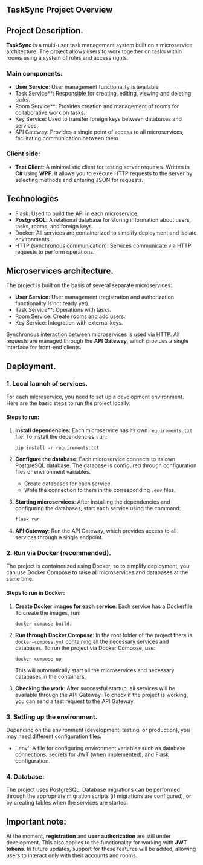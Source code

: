 ## TaskSync Project Overview

## Project Description.
**TaskSync** is a multi-user task management system built on a microservice architecture. The project allows users to work together on tasks within rooms using a system of roles and access rights.

### Main components:
- **User Service**: User management functionality is available
- Task Service**: Responsible for creating, editing, viewing and deleting tasks.
- Room Service**: Provides creation and management of rooms for collaborative work on tasks.
- Key Service: Used to transfer foreign keys between databases and services.
- API Gateway: Provides a single point of access to all microservices, facilitating communication between them.

### Client side:
- **Test Client**: A minimalistic client for testing server requests. Written in **C#** using **WPF**. It allows you to execute HTTP requests to the server by selecting methods and entering JSON for requests.

## Technologies
- Flask: Used to build the API in each microservice.
- **PostgreSQL**: A relational database for storing information about users, tasks, rooms, and foreign keys.
- Docker: All services are containerized to simplify deployment and isolate environments.
- HTTP (synchronous communication): Services communicate via HTTP requests to perform operations.

## Microservices architecture.
The project is built on the basis of several separate microservices:
- **User Service**: User management (registration and authorization functionality is not ready yet).
- Task Service**: Operations with tasks.
- Room Service: Create rooms and add users.
- Key Service: Integration with external keys.

Synchronous interaction between microservices is used via HTTP. All requests are managed through the **API Gateway**, which provides a single interface for front-end clients.

## Deployment.

### 1. **Local launch of services**.
For each microservice, you need to set up a development environment. Here are the basic steps to run the project locally:

#### Steps to run:
1. **Install dependencies**:
   Each microservice has its own `requirements.txt` file. To install the dependencies, run:
   ```
   pip install -r requirements.txt
   ```

2. **Configure the database**:
   Each microservice connects to its own PostgreSQL database. The database is configured through configuration files or environment variables.
   - Create databases for each service.
   - Write the connection to them in the corresponding `.env` files.

3. **Starting microservices**:
   After installing the dependencies and configuring the databases, start each service using the command:
   ```bash
   flask run
   ```

4. **API Gateway**:
   Run the API Gateway, which provides access to all services through a single endpoint.

### 2. **Run via Docker (recommended)**.
The project is containerized using Docker, so to simplify deployment, you can use Docker Compose to raise all microservices and databases at the same time.

#### Steps to run in Docker:

1. **Create Docker images for each service**:
   Each service has a Dockerfile. To create the images, run:
   ```
   docker compose build.
   ```

2. **Run through Docker Compose**:
   In the root folder of the project there is `docker-compose.yml` containing all the necessary services and databases. To run the project via Docker Compose, use:
   ```
   docker-compose up
   ```

   This will automatically start all the microservices and necessary databases in the containers.

3. **Checking the work**:
   After successful startup, all services will be available through the API Gateway. To check if the project is working, you can send a test request to the API Gateway.

### 3. **Setting up the environment**.
Depending on the environment (development, testing, or production), you may need different configuration files:
- `.env': A file for configuring environment variables such as database connections, secrets for JWT (when implemented), and Flask configuration.

### 4. **Database**:
   The project uses PostgreSQL. Database migrations can be performed through the appropriate migration scripts (if migrations are configured), or by creating tables when the services are started.

## Important note:
At the moment, **registration** and **user authorization** are still under development. This also applies to the functionality for working with **JWT tokens**. In future updates, support for these features will be added, allowing users to interact only with their accounts and rooms.